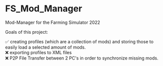 # FS_Mod_Manager
 Mod-Manager for the Farming Simulator 2022
 
 Goals of this project:  
 
✅ creating profiles (which are a collection of mods) and storing those to easily load a selected amount of mods.  
❌ exporting profiles to XML files  
❌ P2P File Transfer between 2 PC's in order to synchronize missing mods.  
